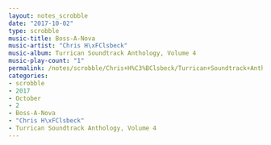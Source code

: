 ```yaml
---
layout: notes_scrobble
date: "2017-10-02"
type: scrobble
music-title: Boss-A-Nova
music-artist: "Chris H\xFClsbeck"
music-album: Turrican Soundtrack Anthology, Volume 4
music-play-count: "1"
permalink: /notes/scrobble/Chris+H%C3%BClsbeck/Turrican+Soundtrack+Anthology%2C+Volume+4/3799d55f305a992d1557bad4c98c45888c81e51a.html
categories:
- scrobble
- 2017
- October
- 2
- Boss-A-Nova
- "Chris H\xFClsbeck"
- Turrican Soundtrack Anthology, Volume 4
---
```

